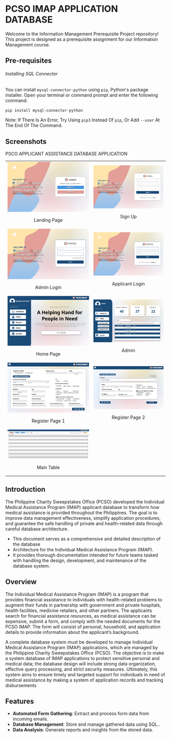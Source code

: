 # PCSO IMAP APPLICATION DATABASE

Welcome to the Information Management Prerequisite Project repository! This project is designed as a prerequisite assignment for our Information Management course.

## Pre-requisites
###### Installing SQL Connector
You can install `mysql-connector-python` using `pip`, Python's package installer. Open your terminal or command prompt and enter the following command:
```bash
pip install mysql-connector-python
```
Note: If There Is An Error, Try Using `pip3` Instead Of `pip`, Or Add `--user` At The End Of The Command.


## Screenshots

PSCO APPLICANT ASSISTANCE DATABASE APPLICATION

<table>
    <tr>
        <td>
            <img src="resources/UI/ApplicantLandingPage.png" alt="Landing Page" />
            <br />
            <p align="center">Landing Page</p>
        </td>
        <td>
            <img src="resources/UI/ApplicantSignUP.png" alt="Sign Up" />
            <br />
            <p align="center">Sign Up</p>
        </td>
    </tr>
    <tr>
        <td>
            <img src="resources/UI/AdminLogin.png" alt="Admin Login" />
            <br />
            <p align="center">Admin Login</p>
        </td>
        <td>
            <img src="resources/UI/ApplicantLogin.png" alt="Applicant Login" />
            <br />
            <p align="center">Applicant Login</p>
        </td>
    </tr>
    <tr>
        <td>
            <img src="resources/UI/ApplicantHome.png" alt="User" />
            <br />
            <p align="center">Home Page</p>
        </td>
        <td>
            <img src="resources/UI/AdminHomePage.png" alt="Admin" />
            <br />
            <p align="center">Admin</p>
        </td>
    </tr>
    <tr>
        <td>
            <img src="resources/UI/RegisterPage1.png" alt="Register Page 1" />
            <br />
            <p align="center">Register Page 1</p>
        </td>
        <td>
            <img src="resources/UI/RegisterPage2.png" alt="Register Page 2" />
            <br />
            <p align="center">Register Page 2</p>
        </td>
    </tr>
    <tr>
        <td>
            <img src="resources/UI/Tables.png" alt="Main Table" />
            <br />
            <p align="center">Main Table</p>
        </td>
        <td>
            <!-- Add content for the second column here -->
        </td>
    </tr>
</table>




## Introduction

The Philippine Charity Sweepstakes Office (PCSO) developed the Individual Medical Assistance Program (IMAP) applicant database to transform how medical assistance is provided throughout the Philippines. The goal is to improve data management effectiveness, simplify application procedures, and guarantee the safe handling of private and health-related data through careful database architecture. 

- This document serves as a comprehensive and detailed description of the database 
- Architecture for the Individual Medical Assistance Program (IMAP).
- It provides thorough documentation intended for future teams tasked with handling the design, development, and maintenance of the database system.

## Overview


The Individual Medical Assistance Program (IMAP) is a program that provides financial assistance to individuals with health-related problems to augment their funds in partnership with government and private hospitals, health facilities, medicine retailers, and other partners. The applicants search for financial assistance resources, as medical assistance can be expensive, submit a form, and comply with the needed documents for the PCSO IMAP. The form will consist of personal, household, and application details to provide information about the applicant’s background. 
 

A complete database system must be developed to manage Individual Medical Assistance Program (IMAP) applications, which are managed by the Philippine Charity Sweepstakes Office (PCSO). The objective is to make a system database of IMAP applications to protect sensitive personal and medical data; the database design will include strong data organization, effective query processing, and strict security measures. Ultimately, this system aims to ensure timely and targeted support for individuals in need of medical assistance by making a system of application records and tracking disbursements


## Features

- **Automated Form Gathering**: Extract and process form data from incoming emails.
- **Database Management**: Store and manage gathered data using SQL..
- **Data Analysis**: Generate reports and insights from the stored data.